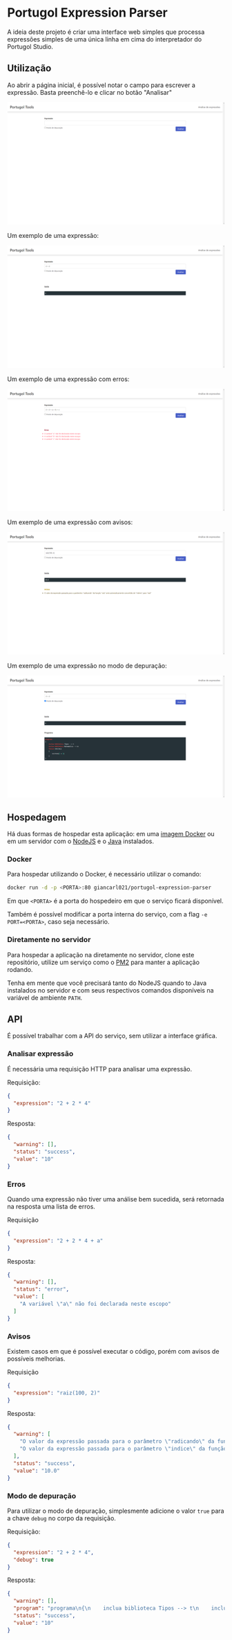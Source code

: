 # Portugol Expression Parser

A ideia deste projeto é criar uma interface web simples que processa expressões simples de uma única linha em cima do interpretador do Portugol Studio.

## Utilização

Ao abrir a página inicial, é possível notar o campo para escrever a expressão. Basta preenchê-lo e clicar no botão "Analisar"

![](docs/01.png)

Um exemplo de uma expressão:

![](docs/02.png)

Um exemplo de uma expressão com erros:

![](docs/03.png)

Um exemplo de uma expressão com avisos:

![](docs/04.png)

Um exemplo de uma expressão no modo de depuração:

![](docs/05.png)

## Hospedagem

Há duas formas de hospedar esta aplicação: em uma [imagem Docker](https://hub.docker.com/r/giancarl021/portugol-expression-parser) ou em um servidor com o [NodeJS](https://nodejs.org/en/) e o [Java](https://www.java.com/) instalados.

### Docker

Para hospedar utilizando o Docker, é necessário utilizar o comando:

```bash
docker run -d -p <PORTA>:80 giancarl021/portugol-expression-parser
```

Em que ``<PORTA>`` é a porta do hospedeiro em que o serviço ficará disponível.

Também é possível modificar a porta interna do serviço, com a flag ``-e PORT=<PORTA>``, caso seja necessário.

### Diretamente no servidor

Para hospedar a aplicação na diretamente no servidor, clone este repositório, utilize um serviço como o [PM2](https://pm2.keymetrics.io/) para manter a aplicação rodando.

Tenha em mente que você precisará tanto do NodeJS quando to Java instalados no servidor e com seus respectivos comandos disponíveis na variável de ambiente ``PATH``.

## API

É possível trabalhar com a API do serviço, sem utilizar a interface gráfica.

### Analisar expressão

É necessária uma requisição HTTP para analisar uma expressão.

Requisição:
```json
{
  "expression": "2 + 2 * 4"
}
```

Resposta:
```json
{
  "warning": [],
  "status": "success",
  "value": "10"
}
```

### Erros
Quando uma expressão não tiver uma análise bem sucedida, será retornada na resposta uma lista de erros.

Requisição
```json
{
  "expression": "2 + 2 * 4 + a"
}
```

Resposta:
```json
{
  "warning": [],
  "status": "error",
  "value": [
    "A variável \"a\" não foi declarada neste escopo"
  ]
}
```

### Avisos
Existem casos em que é possível executar o código, porém com avisos de possíveis melhorias.

Requisição
```json
{
  "expression": "raiz(100, 2)"
}
```

Resposta:
```json
{
  "warning": [
    "O valor da expressão passada para o parâmetro \"radicando\" da função \"raiz\" será automaticamente convertido de \"inteiro\" para \"real\"",
    "O valor da expressão passada para o parâmetro \"indice\" da função \"raiz\" será automaticamente convertido de \"inteiro\" para \"real\""
  ],
  "status": "success",
  "value": "10.0"
}
```

### Modo de depuração

Para utilizar o modo de depuração, simplesmente adicione o valor ``true`` para a chave ``debug`` no corpo da requisição.

Requisição:
```json
{
  "expression": "2 + 2 * 4",
  "debug": true
}
```

Resposta:
```json
{
  "warning": [],
  "program": "programa\n{\n    inclua biblioteca Tipos --> t\n    inclua biblioteca Matematica --> m\n    funcao inicio()\n    {\n        escreva(2 + 2 * 4)\n    }\n}",
  "status": "success",
  "value": "10"
}
```